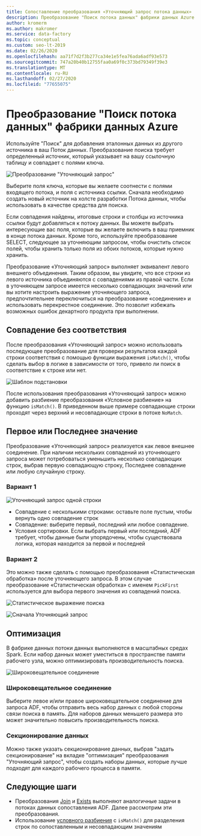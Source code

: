 ```yaml
---
title: Сопоставление преобразования «Уточняющий запрос потока данных»
description: Преобразование "Поиск потока данных" фабрики данных Azure
author: kromerm
ms.author: makromer
ms.service: data-factory
ms.topic: conceptual
ms.custom: seo-lt-2019
ms.date: 02/26/2020
ms.openlocfilehash: aa71f7d2f3b277ca34e1e5fea76ada6adf93e573
ms.sourcegitcommit: 747a20b40b12755faa0a69f0c373bd79349f39e3
ms.translationtype: MT
ms.contentlocale: ru-RU
ms.lasthandoff: 02/27/2020
ms.locfileid: "77655075"
---
```

# <a name="azure-data-factory-mapping-data-flow-lookup-transformation"></a>Преобразование "Поиск потока данных" фабрики данных Azure

Используйте "Поиск" для добавления эталонных данных из другого источника в ваш Поток данных. Преобразование поиска требует определенный источник, который указывает на вашу ссылочную таблицу и совпадает с полями ключа.

![Преобразование "Уточняющий запрос"](media/data-flow/lookup1.png "Просмотр")

Выберите поля ключа, которые вы желаете соотнести с полями входящего потока, и поля с источника ссылки. Сначала необходимо создать новый источник на холсте разработки Потока данных, чтобы использовать в качестве средства для поиска.

Если совпадения найдены, итоговые строки и столбцы из источника ссылки будут добавляться к потоку данных. Вы можете выбрать интересующие вас поля, которые вы желаете включить в ваш приемник в конце потока данных. Кроме того, используйте преобразование SELECT, следующее за уточняющим запросом, чтобы очистить список полей, чтобы хранить только поля из обоих потоков, которые нужно хранить.

Преобразование «Уточняющий запрос» выполняет эквивалент левого внешнего объединения. Таким образом, вы увидите, что все строки из левого источника объединяются с совпадениями из правой части. Если в уточняющем запросе имеется несколько совпадающих значений или вы хотите настроить выражение уточняющего запроса, предпочтительнее переключиться на преобразование «соединение» и использовать перекрестное соединение. Это позволит избежать возможных ошибок декартного продукта при выполнении.

## <a name="match--no-match"></a>Совпадение без соответствия

После преобразования «Уточняющий запрос» можно использовать последующее преобразование для проверки результатов каждой строки соответствия с помощью функции выражения `isMatch()`, чтобы сделать выбор в логике в зависимости от того, привело ли поиск в соответствие к строке или нет.

![Шаблон подстановки](media/data-flow/lookup111.png "Шаблон подстановки")

После использования преобразования «Уточняющий запрос» можно добавить разбиение преобразования «Условное разбиение» на функцию ```isMatch()```. В приведенном выше примере совпадающие строки проходят через верхний и несовпадающие строки в потоке ```NoMatch```.

## <a name="first-or-last-value"></a>Первое или Последнее значение

Преобразование «Уточняющий запрос» реализуется как левое внешнее соединение. При наличии нескольких совпадений из уточняющего запроса может потребоваться уменьшить несколько совпадающих строк, выбрав первую совпадающую строку, Последнее совпадение или любую случайную строку.

### <a name="option-1"></a>Вариант 1

![Уточняющий запрос одной строки](media/data-flow/singlerowlookup.png "Уточняющий запрос одной строки")

* Совпадение с несколькими строками: оставьте поле пустым, чтобы вернуть одно совпадение строк
* Совпадение: выберите первый, последний или любое совпадение.
* Условия сортировки. Если выбрать первый или последний, ADF требует, чтобы данные были упорядочены, чтобы существовала логика, которая находится за первой и последней

### <a name="option-2"></a>Вариант 2

Это можно также сделать с помощью преобразования «Статистическая обработка» после уточняющего запроса. В этом случае преобразование «Статистическая обработка» с именем ```PickFirst``` используется для выбора первого значения из совпадений поиска.

![Статистическое выражение поиска](media/data-flow/lookup333.png "Статистическое выражение поиска")

![Сначала Уточняющий запрос](media/data-flow/lookup444.png "Сначала Уточняющий запрос")

## <a name="optimizations"></a>Оптимизация

В фабрике данных потоки данных выполняются в масштабных средах Spark. Если набор данных может уместиться в пространстве памяти рабочего узла, можно оптимизировать производительность поиска.

![Широковещательное соединение](media/data-flow/broadcast.png "Широковещательное соединение")

### <a name="broadcast-join"></a>Широковещательное соединение

Выберите левое и/или правое широковещательное соединение для запроса ADF, чтобы отправить весь набор данных с любой стороны связи поиска в память. Для наборов данных меньшего размера это может значительно повысить производительность поиска.

### <a name="data-partitioning"></a>Секционирование данных

Можно также указать секционирование данных, выбрав "задать секционирование" на вкладке "оптимизация" преобразования "Уточняющий запрос", чтобы создать наборы данных, которые лучше подходят для каждого рабочего процесса в памяти.

## <a name="next-steps"></a>Следующие шаги

* Преобразования [Join](data-flow-join.md) и [Exists](data-flow-exists.md) выполняют аналогичные задачи в потоках данных сопоставления ADF. Далее рассмотрим эти преобразования.
* Использование [условного разбиения](data-flow-conditional-split.md) с ```isMatch()``` для разделения строк по сопоставленным и несовпадающим значениям
